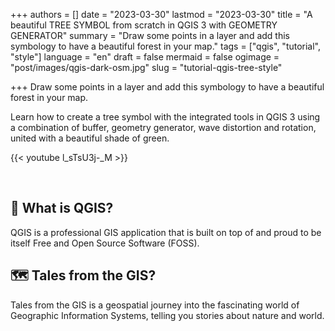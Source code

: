 +++
authors = []
date = "2023-03-30"
lastmod = "2023-03-30"
title = "A beautiful TREE SYMBOL from scratch in QGIS 3 with GEOMETRY GENERATOR"
summary = "Draw some points in a layer and add this symbology to have a beautiful forest in your map."
tags = ["qgis", "tutorial", "style"]
language = "en"
draft = false
mermaid = false
ogimage = "post/images/qgis-dark-osm.jpg"
slug = "tutorial-qgis-tree-style"

+++
Draw some points in a layer and add this symbology to have a beautiful forest in your map.

Learn how to create a tree symbol with the integrated tools in QGIS 3 using a combination of buffer, geometry generator, wave distortion and rotation, united with a beautiful shade of green.

{{< youtube l_sTsU3j-_M >}}

<br>

## 🔴 What is QGIS?

QGIS is a professional GIS application that is built on top of and proud to be itself Free and Open Source Software (FOSS).

## 🗺️ Tales from the GIS?
Tales from the GIS is a geospatial journey into the fascinating world of Geographic Information Systems, telling you stories about nature and world.
